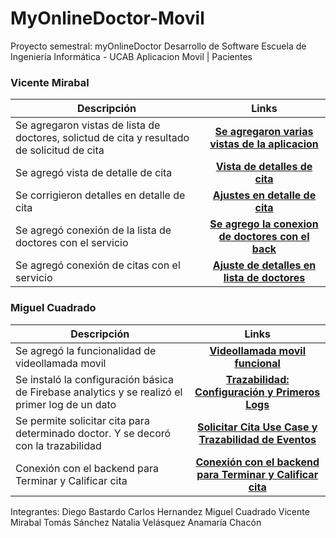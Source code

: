 # MyOnlineDoctor-Movil

Proyecto semestral: myOnlineDoctor Desarrollo de Software Escuela de Ingeniería Informática - UCAB
Aplicacion Movil | Pacientes
### Vicente Mirabal 
| Descripción  |Links|
| ------------- |:-------------:|
| Se agregaron vistas de lista de doctores, solictud de cita y resultado de solicitud de cita|[**Se agregaron varias vistas de la aplicacion**](https://github.com/The-Geeks-Desarrollo-de-Software-UCAB/MyOnlineDoctor-Movil/commit/6ea9c3f785b967239025e9269603220dae8bb067)|
| Se agregó vista de detalle de cita|[**Vista de detalles de cita**](https://github.com/The-Geeks-Desarrollo-de-Software-UCAB/MyOnlineDoctor-Movil/commit/c91879ce8f047eb7d1b915e4b1238ce2b1ab93f8)|
| Se corrigieron detalles en detalle de cita |[**Ajustes en detalle de cita**](https://github.com/The-Geeks-Desarrollo-de-Software-UCAB/MyOnlineDoctor-Movil/commit/a9c64cc066cbae6b6580f5c3c6af2444d42bdb9b)|
| Se agregó conexión de la lista de doctores con el servicio|[**Se agrego la conexion de doctores con el back**](https://github.com/The-Geeks-Desarrollo-de-Software-UCAB/MyOnlineDoctor-Movil/commit/af15e9e249a40e9f39600ae1a3142c1e5eb2b382)|
| Se agregó conexión de citas con el servicio|[**Ajuste de detalles en lista de doctores**](https://github.com/The-Geeks-Desarrollo-de-Software-UCAB/MyOnlineDoctor-Movil/commit/677617f2659d029b3dbd9a9d29fb23e8296ea85b)|

### Miguel Cuadrado
| Descripción  |Links|
| ------------- |:-------------:|
| Se agregó la funcionalidad de videollamada movil|[**Videollamada movil funcional**](https://github.com/The-Geeks-Desarrollo-de-Software-UCAB/MyOnlineDoctor-Movil/commit/c4db1fee308e81e8b201953cb0ebd0c9abee84f9)|
| Se instaló la configuración básica de Firebase analytics y se realizó el primer log de un dato |[**Trazabilidad: Configuración y Primeros Logs**](https://github.com/The-Geeks-Desarrollo-de-Software-UCAB/MyOnlineDoctor-Movil/commit/c19ea614798696d57a4a7b318f46efe1f5b616b4)|
| Se permite solicitar cita para determinado doctor. Y se decoró con la trazabilidad |[**Solicitar Cita Use Case y Trazabilidad de Eventos**](https://github.com/The-Geeks-Desarrollo-de-Software-UCAB/MyOnlineDoctor-Movil/commit/52ad2617f922ac94e0d29dc733eec3000c3bd51c)|
| Conexión con el backend para Terminar y Calificar cita|[**Conexión con el backend para Terminar y Calificar cita**](https://github.com/The-Geeks-Desarrollo-de-Software-UCAB/MyOnlineDoctor-Movil/commit/8521ee67495561fb2ff0975b14b8a1e5d0fc8f90)|



Integrantes:
Diego Bastardo
Carlos Hernandez
Miguel Cuadrado
Vicente Mirabal
Tomás Sánchez
Natalia Velásquez
Anamaría Chacón

